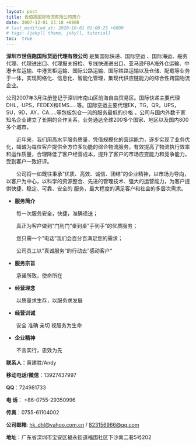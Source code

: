 ```yaml
---
layout: post
title: 世佰跑国际物流有限公司简介
date: 2007-12-01 23:18 +0800
# last_modified_at: 2020-10-01 01:08:25 +0800
# tags: [jekyll theme, jekyll, tutorial]
toc:  true
---
```


**深圳市世佰跑国际货运代理有限公司** 是集国际快递、国际空运 、国际海运、船务代理、代理进出口、代理报关报检、专线快递进出口、亚马逊FBA海外仓运输、中港卡车运输、中港货柜运输、国际公路运输、国际铁路运输以及仓储、配载等业务于一体，实现网络化、信息化、智能化管理，集现代供应链能力的综合性跨国物流企业。

公司2007年3月注册登记于深圳市南山区前海自由贸易区。国际快递主要代理DHL，UPS，FEDEX和EMS.....等。国际空运主要代理EK，TG，QR，UPS，SU，9D，AY，CA.....等包板包仓一流的服务最低的价格 。公司与国内外数千家知名企业建立了长期的合作关系，业务通达全球200多个国家、地区以及国内800多个城市。 

　　近年来，我们用高水平服务质量，凭借规模化的营运能力，逐步实现了业务优化，竭诚为每位客户提供全方位多功能的综合物流服务，有效提高了物流执行效率和运作质量，合理降低了客户经营成本，提升了客户的市场应变能力和竞争能力，受到客户一致好评。 

　　公司将一如既往秉承“优质、高效、诚信、团结”的企业精神，以市场为导向，以客户为中心，以科学的资源整合、先进的管理技术、强大的运营能力，为客户提供快捷、稳定、可靠、安全的 服务，最大程度的满足客户和社会的多层次需求。 

- **服务简介**

　　每一次服务安全，快捷，准确递送；

　　真正为客户做到”门到门”桌到桌”手到手”的优质服务；

　　您只需一个”电话”我们会百分百满足您的需求；

　　公司员工以”真诚服务”的行动去”感动客户“

- **服务宗旨** 

　　承诺所致，使命所在 

- **经营理念** 

　　以质量求生存，以服务求发展 

- **经营训诫** 

　　安全 准确 亲切 视服务为生命  

- **企业精神**

　　不言实行，忠效为先
             

**联系人**：黄建胜/Andy

**移动电话/微信**：13927437997  

**QQ**：724981733

**电 话**：  +86-0755-29350996  

**传真**：0755-61104002

**公司邮箱**: hk_dhl@yahoo.com.cn / 823156966@qq.com

**地址**：广东省深圳市宝安区福永街道福围社区下沙南二巷5号202

